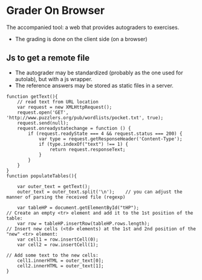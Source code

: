 # Grader On Browser

The accompanied tool: a web that provides autograders to exercises.
  * The grading is done on the client side (on a browser)

## Js to get a remote file
  * The autograder may be standardized (probably as the one used for autolab), but with a js wrapper.
  * The reference answers may be stored as static files in a server.

```
function getText(){
    // read text from URL location
    var request = new XMLHttpRequest();
    request.open('GET', 'http://www.puzzlers.org/pub/wordlists/pocket.txt', true);
    request.send(null);
    request.onreadystatechange = function () {
        if (request.readyState === 4 && request.status === 200) {
            var type = request.getResponseHeader('Content-Type');
            if (type.indexOf("text") !== 1) {
                return request.responseText;
            }
        }
    }
}
function populateTables(){
    
    var outer_text = getText();
    outer_text = outer_text.split('\n');    // you can adjust the manner of parsing the received file (regexp)
    
    var tableHP = document.getElementById("tHP");
// Create an empty <tr> element and add it to the 1st position of the table:
    var row = tableHP.insertRow(tableHP.rows.length);
// Insert new cells (<td> elements) at the 1st and 2nd position of the "new" <tr> element:
    var cell1 = row.insertCell(0);
    var cell2 = row.insertCell(1);

// Add some text to the new cells:
    cell1.innerHTML = outer_text[0];
    cell2.innerHTML = outer_text[1];
}
```

